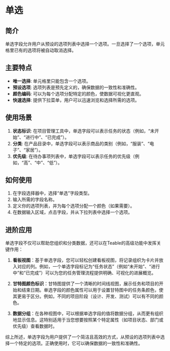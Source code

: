 # 单选

## 简介

单选字段允许用户从预设的选项列表中选择一个选项。一旦选择了一个选项，单元格里已有的选项将被自动取消选择。

## 主要特点

- **唯一选择**: 单元格里只能包含一个选项。
- **预设选项**: 选项列表是预先定义的，确保数据的一致性和准确性。
- **颜色编码**: 可以为每个选项分配特定的颜色，使数据可视化更直观。
- **快速选择**: 提供下拉菜单，用户可以迅速浏览和选择所需的选项。

## 使用场景

1. **状态标识**: 在项目管理工具中，单选字段可以表示任务的状态（例如，“未开始”、“进行中”、“已完成”）。
2. **分类**: 在产品目录中，单选字段可以表示商品的类别（例如，“服装”、“电子”、“家居”）。
3. **优先级**: 在待办事项列表中，单选字段可以表示任务的优先级（例如，“高”、“中”、“低”）。

## 如何使用

1. 在字段选择器中，选择“单选”字段类型。
2. 输入所需的字段名称。
3. 定义你的选项列表，并为每个选项分配一个颜色（如果需要）。
4. 在数据输入区域，点击字段，并从下拉列表中选择一个选项。

## 进阶应用

单选字段不仅可以帮助您组织和分类数据，还可以在Teable的高级功能中发挥关键作用：

1. **看板视图**：基于单选字段，您可以轻松创建看板视图，将记录组织为卡片并放入对应的列。例如，一个单选字段标记为“任务状态”（例如“未开始”、“进行中”和“已完成”）可以为您的任务管理流程提供明确、可视化的进展概览。

2. **甘特图颜色标识**：甘特图提供了一个清晰的时间线视图，展示任务和项目的开始和结束日期。单选字段的颜色属性可以用于设置甘特图中的任务条颜色，使其更易于区分。例如，不同的项目阶段（设计、开发、测试）可以有不同的颜色。

3. **数据分组**：在各种视图中，可以根据单选字段的值将数据分组，从而更有组织地显示信息。这特别适用于当您想要按照某个特定属性（如项目状态、部门或优先级）查看数据时。

综上所述，单选字段为用户提供了一个简洁且高效的方式，从预设的选项列表中选择一个特定的选项。正确使用时，它可以确保数据的一致性和准确性。
